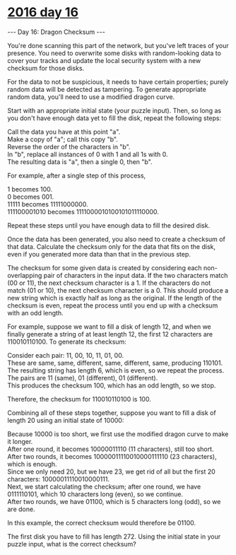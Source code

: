 # [2016 day 16](https://adventofcode.com/2016/day/16)

--- Day 16: Dragon Checksum ---

You're done scanning this part of the network, but you've left traces of your presence. You need to overwrite some disks with random-looking data to cover your tracks and update the local security system with a new checksum for those disks.



For the data to not be suspicious, it needs to have certain properties; purely random data will be detected as tampering. To generate appropriate random data, you'll need to use a modified dragon curve.



Start with an appropriate initial state (your puzzle input). Then, so long as you don't have enough data yet to fill the disk, repeat the following steps:



Call the data you have at this point "a".\
Make a copy of "a"; call this copy "b".\
Reverse the order of the characters in "b".\
In "b", replace all instances of 0 with 1 and all 1s with 0.\
The resulting data is "a", then a single 0, then "b".



For example, after a single step of this process,



1 becomes 100.\
0 becomes 001.\
11111 becomes 11111000000.\
111100001010 becomes 1111000010100101011110000.



Repeat these steps until you have enough data to fill the desired disk.



Once the data has been generated, you also need to create a checksum of that data. Calculate the checksum only for the data that fits on the disk, even if you generated more data than that in the previous step.



The checksum for some given data is created by considering each non-overlapping pair of characters in the input data.  If the two characters match (00 or 11), the next checksum character is a 1.  If the characters do not match (01 or 10), the next checksum character is a 0. This should produce a new string which is exactly half as long as the original. If the length of the checksum is even, repeat the process until you end up with a checksum with an odd length.



For example, suppose we want to fill a disk of length 12, and when we finally generate a string of at least length 12, the first 12 characters are 110010110100. To generate its checksum:



Consider each pair: 11, 00, 10, 11, 01, 00.\
These are same, same, different, same, different, same, producing 110101.\
The resulting string has length 6, which is even, so we repeat the process.\
The pairs are 11 (same), 01 (different), 01 (different).\
This produces the checksum 100, which has an odd length, so we stop.



Therefore, the checksum for 110010110100 is 100.



Combining all of these steps together, suppose you want to fill a disk of length 20 using an initial state of 10000:



Because 10000 is too short, we first use the modified dragon curve to make it longer.\
After one round, it becomes 10000011110 (11 characters), still too short.\
After two rounds, it becomes 10000011110010000111110 (23 characters), which is enough.\
Since we only need 20, but we have 23, we get rid of all but the first 20 characters: 10000011110010000111.\
Next, we start calculating the checksum; after one round, we have 0111110101, which 10 characters long (even), so we continue.\
After two rounds, we have 01100, which is 5 characters long (odd), so we are done.



In this example, the correct checksum would therefore be 01100.



The first disk you have to fill has length 272. Using the initial state in your puzzle input, what is the correct checksum?



